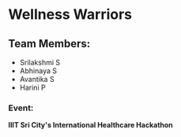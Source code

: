 # Wellness Warriors  

## Team Members:  
- Srilakshmi S  
- Abhinaya S  
- Avantika S  
- Harini P  

### Event:  
**IIIT Sri City's International Healthcare Hackathon**  
